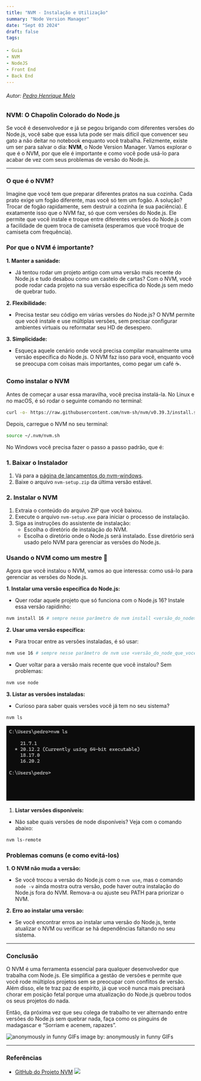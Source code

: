 ```yaml
---
title: "NVM - Instalação e Utilização"
summary: "Node Version Manager"
date: "Sept 03 2024"
draft: false
tags:

- Guia
- NVM
- NodeJS
- Front End
- Back End
---
```

###### Autor: *[Pedro Henrique Melo](https://youtu.be/P5ZqFZKG4uE?si=OXqNtUg2lwQtD3jU)*
### **NVM: O Chapolin Colorado do Node.js**

Se você é desenvolvedor e já se pegou brigando com diferentes versões do Node.js, você sabe que essa luta pode ser mais difícil que convencer seu gato a não deitar no notebook enquanto você trabalha. Felizmente, existe um ser para salvar o dia: **NVM**, o Node Version Manager. Vamos explorar o que é o NVM, por que ele é importante e como você pode usá-lo para acabar de vez com seus problemas de versão do Node.js.

---

### **O que é o NVM?**

Imagine que você tem que preparar diferentes pratos na sua cozinha. Cada prato exige um fogão diferente, mas você só tem um fogão. A solução? Trocar de fogão rapidamente, sem destruir a cozinha (e sua paciência). É exatamente isso que o NVM faz, só que com versões do Node.js. Ele permite que você instale e troque entre diferentes versões do Node.js com a facilidade de quem troca de camiseta (esperamos que você troque de camiseta com frequência).

### **Por que o NVM é importante?**

**1. Manter a sanidade:**

- Já tentou rodar um projeto antigo com uma versão mais recente do Node.js e tudo desabou como um castelo de cartas? Com o NVM, você pode rodar cada projeto na sua versão específica do Node.js sem medo de quebrar tudo.

**2. Flexibilidade:**

- Precisa testar seu código em várias versões do Node.js? O NVM permite que você instale e use múltiplas versões, sem precisar configurar ambientes virtuais ou reformatar seu HD de desespero.

**3. Simplicidade:**

- Esqueça aquele cenário onde você precisa compilar manualmente uma versão específica do Node.js. O NVM faz isso para você, enquanto você se preocupa com coisas mais importantes, como pegar um café ☕.

### **Como instalar o NVM**

Antes de começar a usar essa maravilha, você precisa instalá-la. No Linux e no macOS, é só rodar o seguinte comando no terminal:

```bash
curl -o- https://raw.githubusercontent.com/nvm-sh/nvm/v0.39.3/install.sh | bash
```

Depois, carregue o NVM no seu terminal:

```bash
source ~/.nvm/nvm.sh
```

No Windows você precisa fazer o passo a passo padrão, que é: 

### 1. **Baixar o Instalador**

1. Vá para a [página de lançamentos do nvm-windows](https://github.com/coreybutler/nvm-windows/releases).
2. Baixe o arquivo `nvm-setup.zip` da última versão estável.

### 2. **Instalar o NVM**

1. Extraia o conteúdo do arquivo ZIP que você baixou.
2. Execute o arquivo `nvm-setup.exe` para iniciar o processo de instalação.
3. Siga as instruções do assistente de instalação:
    - Escolha o diretório de instalação do NVM.
    - Escolha o diretório onde o Node.js será instalado. Esse diretório será usado pelo NVM para gerenciar as versões do Node.js.

### **Usando o NVM como um mestre 🎲**

Agora que você instalou o NVM, vamos ao que interessa: como usá-lo para gerenciar as versões do Node.js.

**1. Instalar uma versão específica do Node.js:**

- Quer rodar aquele projeto que só funciona com o Node.js 16? Instale essa versão rapidinho:

```bash
nvm install 16 # sempre nesse parâmetro de nvm install <versão_do_node>
```

**2. Usar uma versão específica:**

- Para trocar entre as versões instaladas, é só usar:

```bash
nvm use 16 # sempre nesse parâmetro de nvm use <versão_do_node_que_você_baixou>
```

- Quer voltar para a versão mais recente que você instalou? Sem problemas:

```bash
nvm use node 
```

**3. Listar as versões instaladas:**

- Curioso para saber quais versões você já tem no seu sistema?

```bash
nvm ls
```

![Print Terminal](./print-terminal-nvm.png)

1. **Listar versões disponíveis:**
- Não sabe quais versões de node disponíveis? Veja com o comando abaixo:

```bash
nvm ls-remote
```

### **Problemas comuns (e como evitá-los)**

**1. O NVM não muda a versão:**

- Se você trocou a versão do Node.js com o `nvm use`, mas o comando `node -v` ainda mostra outra versão, pode haver outra instalação do Node.js fora do NVM. Remova-a ou ajuste seu PATH para priorizar o NVM.

**2. Erro ao instalar uma versão:**

- Se você encontrar erros ao instalar uma versão do Node.js, tente atualizar o NVM ou verificar se há dependências faltando no seu sistema.

---

### **Conclusão**

O NVM é uma ferramenta essencial para qualquer desenvolvedor que trabalha com Node.js. Ele simplifica a gestão de versões e permite que você rode múltiplos projetos sem se preocupar com conflitos de versão. Além disso, ele te traz paz de espírito, já que você nunca mais precisará chorar em posição fetal porque uma atualização do Node.js quebrou todos os seus projetos do nada.

Então, da próxima vez que seu colega de trabalho te ver alternando entre versões do Node.js sem quebrar nada, faça como os pinguins de madagascar e “Sorriam e acenem, rapazes”. 

![ anonymously in funny GIFs](https://i.makeagif.com/media/3-27-2021/UNHe0N.gif)
image by: anonymously in funny GIFs

---

### Referências

- [GitHub do Projeto NVM](https://github.com/nvm-sh/nvm)
[![](https://markdown-videos-api.jorgenkh.no/youtube/Zrq8reSxfUU?si=StsVejdV7QD_H8ay)](https://youtu.be/Zrq8reSxfUU?si=StsVejdV7QD_H8ay)
